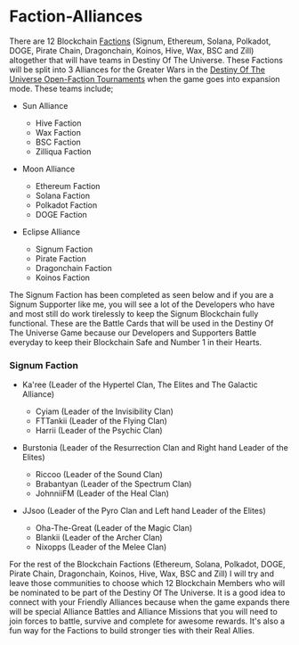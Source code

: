 <h1>Faction-Alliances</h1>

There are 12 Blockchain <a href="https://github.com/369gtech/Factions">Factions</a> (Signum, Ethereum, Solana, Polkadot, DOGE, Pirate Chain, Dragonchain, Koinos, Hive, Wax, BSC and Zill) altogether that will have teams in Destiny Of The Universe. These Factions will be split into 3 Alliances for the Greater Wars in the <a href="https://github.com/369gtech/Destiny-Of-The-Universe-Open-Faction-Tournaments">Destiny Of The Universe Open-Faction Tournaments</a> when the game goes into expansion mode. These teams include;

<ul>    
  <li>Sun Alliance</li>
  <p></p>
  <ul><li>Hive Faction</li>
  <li>Wax Faction</li>
  <li>BSC Faction</li>
  <li>Zilliqua Faction</li>
  </ul>
</ul>
  <p></p>
<ul>    
  <li>Moon Alliance</li>
  <p></p>
  <ul><li>Ethereum Faction</li>
  <li>Solana Faction</li>
  <li>Polkadot Faction</li>
  <li>DOGE Faction</li>
  </ul>
</ul>
  <p></p>
<ul>    
  <li>Eclipse Alliance</li>
  <p></p>
  <ul><li>Signum Faction</li>
  <li>Pirate Faction</li>
  <li>Dragonchain Faction</li>
  <li>Koinos Faction</li>
  </ul>
</ul>

The Signum Faction has been completed as seen below and if you are a Signum Supporter like me, you will see a lot of the Developers who have and most still do work tirelessly to keep the Signum Blockchain fully functional. These are the Battle Cards that will be used in the Destiny Of The Universe Game because our Developers and Supporters Battle everyday to keep their Blockchain Safe and Number 1 in their Hearts.

<h3>Signum Faction</h2>

<ul>    
  <li>Ka'ree (Leader of the Hypertel Clan, The Elites and The Galactic Alliance)</li>
  <p></p>
  <ul><li>Cyiam (Leader of the Invisibility Clan)</li>
  <li>FTTankii (Leader of the Flying Clan)</li>
  <li>Harrii (Leader of the Psychic Clan)</li>
  </ul>
</ul>
  <p></p>
<ul>    
  <li>Burstonia (Leader of the Resurrection Clan and Right hand Leader of the Elites)</li>
  <p></p>
  <ul><li>Riccoo (Leader of the Sound Clan)</li>
  <li>Brabantyan (Leader of the Spectrum Clan)</li>
  <li>JohnniiFM (Leader of the Heal Clan)</li>
  </ul>
</ul>
  <p></p>
<ul>    
  <li>JJsoo (Leader of the Pyro Clan and Left hand Leader of the Elites)</li>
  <p></p>
  <ul><li>Oha-The-Great (Leader of the Magic Clan)</li>
  <li>Blankii (Leader of the Archer Clan)</li>
  <li>Nixopps (Leader of the Melee Clan)</li>
  </ul>
</ul>

For the rest of the Blockchain Factions (Ethereum, Solana, Polkadot, DOGE, Pirate Chain, Dragonchain, Koinos, Hive, Wax, BSC and Zill) I will try and leave those communities to choose which 12 Blockchain Members who will be nominated to be part of the Destiny Of The Universe. It is a good idea to connect with your Friendly Alliances because when the game expands there will be special Alliance Battles and Alliance Missions that you will need to join forces to battle, survive and complete for awesome rewards. It's also a fun way for the Factions to build stronger ties with their Real Allies.

